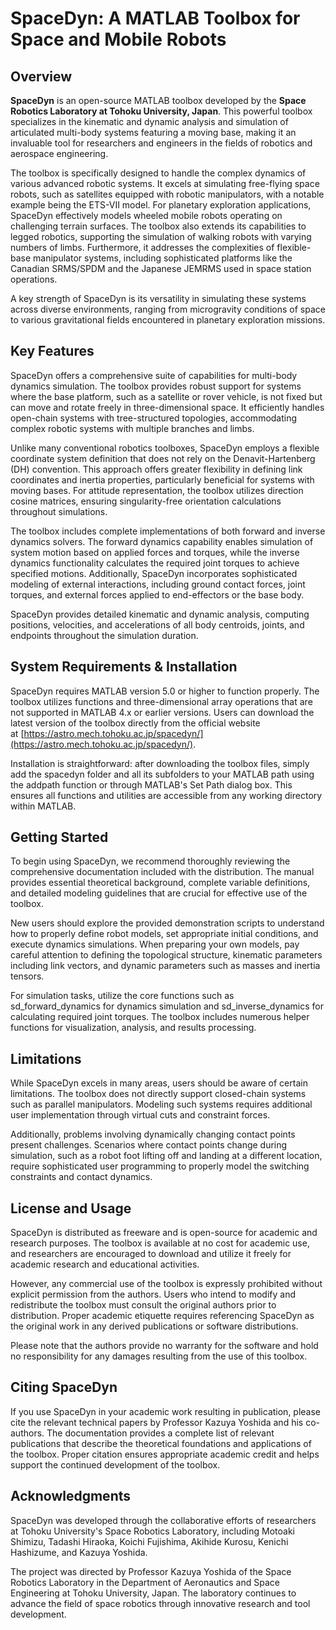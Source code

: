 # SpaceDyn: A MATLAB Toolbox for Space and Mobile Robots
## Overview

**SpaceDyn** is an open-source MATLAB toolbox developed by the **Space Robotics Laboratory at Tohoku University, Japan**. This powerful toolbox specializes in the kinematic and dynamic analysis and simulation of articulated multi-body systems featuring a moving base, making it an invaluable tool for researchers and engineers in the fields of robotics and aerospace engineering.

The toolbox is specifically designed to handle the complex dynamics of various advanced robotic systems. It excels at simulating free-flying space robots, such as satellites equipped with robotic manipulators, with a notable example being the ETS-VII model. For planetary exploration applications, SpaceDyn effectively models wheeled mobile robots operating on challenging terrain surfaces. The toolbox also extends its capabilities to legged robotics, supporting the simulation of walking robots with varying numbers of limbs. Furthermore, it addresses the complexities of flexible-base manipulator systems, including sophisticated platforms like the Canadian SRMS/SPDM and the Japanese JEMRMS used in space station operations.

A key strength of SpaceDyn is its versatility in simulating these systems across diverse environments, ranging from microgravity conditions of space to various gravitational fields encountered in planetary exploration missions.

## Key Features

SpaceDyn offers a comprehensive suite of capabilities for multi-body dynamics simulation. The toolbox provides robust support for systems where the base platform, such as a satellite or rover vehicle, is not fixed but can move and rotate freely in three-dimensional space. It efficiently handles open-chain systems with tree-structured topologies, accommodating complex robotic systems with multiple branches and limbs.

Unlike many conventional robotics toolboxes, SpaceDyn employs a flexible coordinate system definition that does not rely on the Denavit-Hartenberg (DH) convention. This approach offers greater flexibility in defining link coordinates and inertia properties, particularly beneficial for systems with moving bases. For attitude representation, the toolbox utilizes direction cosine matrices, ensuring singularity-free orientation calculations throughout simulations.

The toolbox includes complete implementations of both forward and inverse dynamics solvers. The forward dynamics capability enables simulation of system motion based on applied forces and torques, while the inverse dynamics functionality calculates the required joint torques to achieve specified motions. Additionally, SpaceDyn incorporates sophisticated modeling of external interactions, including ground contact forces, joint torques, and external forces applied to end-effectors or the base body.

SpaceDyn provides detailed kinematic and dynamic analysis, computing positions, velocities, and accelerations of all body centroids, joints, and endpoints throughout the simulation duration.

## System Requirements & Installation

SpaceDyn requires MATLAB version 5.0 or higher to function properly. The toolbox utilizes functions and three-dimensional array operations that are not supported in MATLAB 4.x or earlier versions. Users can download the latest version of the toolbox directly from the official website at [https://astro.mech.tohoku.ac.jp/spacedyn/](https://astro.mech.tohoku.ac.jp/spacedyn/).

Installation is straightforward: after downloading the toolbox files, simply add the spacedyn folder and all its subfolders to your MATLAB path using the addpath function or through MATLAB's Set Path dialog box. This ensures all functions and utilities are accessible from any working directory within MATLAB.

## Getting Started

To begin using SpaceDyn, we recommend thoroughly reviewing the comprehensive documentation included with the distribution. The manual provides essential theoretical background, complete variable definitions, and detailed modeling guidelines that are crucial for effective use of the toolbox.

New users should explore the provided demonstration scripts to understand how to properly define robot models, set appropriate initial conditions, and execute dynamics simulations. When preparing your own models, pay careful attention to defining the topological structure, kinematic parameters including link vectors, and dynamic parameters such as masses and inertia tensors.

For simulation tasks, utilize the core functions such as sd_forward_dynamics for dynamics simulation and sd_inverse_dynamics for calculating required joint torques. The toolbox includes numerous helper functions for visualization, analysis, and results processing.

## Limitations

While SpaceDyn excels in many areas, users should be aware of certain limitations. The toolbox does not directly support closed-chain systems such as parallel manipulators. Modeling such systems requires additional user implementation through virtual cuts and constraint forces.

Additionally, problems involving dynamically changing contact points present challenges. Scenarios where contact points change during simulation, such as a robot foot lifting off and landing at a different location, require sophisticated user programming to properly model the switching constraints and contact dynamics.

## License and Usage

SpaceDyn is distributed as freeware and is open-source for academic and research purposes. The toolbox is available at no cost for academic use, and researchers are encouraged to download and utilize it freely for academic research and educational activities.

However, any commercial use of the toolbox is expressly prohibited without explicit permission from the authors. Users who intend to modify and redistribute the toolbox must consult the original authors prior to distribution. Proper academic etiquette requires referencing SpaceDyn as the original work in any derived publications or software distributions.

Please note that the authors provide no warranty for the software and hold no responsibility for any damages resulting from the use of this toolbox.

## Citing SpaceDyn

If you use SpaceDyn in your academic work resulting in publication, please cite the relevant technical papers by Professor Kazuya Yoshida and his co-authors. The documentation provides a complete list of relevant publications that describe the theoretical foundations and applications of the toolbox. Proper citation ensures appropriate academic credit and helps support the continued development of the toolbox.

## Acknowledgments

SpaceDyn was developed through the collaborative efforts of researchers at Tohoku University's Space Robotics Laboratory, including Motoaki Shimizu, Tadashi Hiraoka, Koichi Fujishima, Akihide Kurosu, Kenichi Hashizume, and Kazuya Yoshida.

The project was directed by Professor Kazuya Yoshida of the Space Robotics Laboratory in the Department of Aeronautics and Space Engineering at Tohoku University, Japan. The laboratory continues to advance the field of space robotics through innovative research and tool development.
